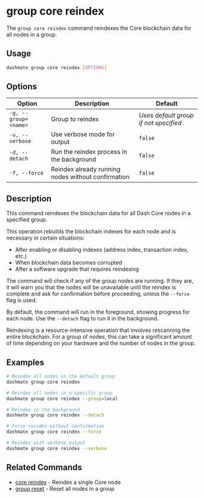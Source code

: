 # group core reindex

The `group core reindex` command reindexes the Core blockchain data for all nodes in a group.

## Usage

```bash
dashmate group core reindex [OPTIONS]
```

## Options

| Option | Description | Default |
|--------|-------------|--------|
| `-g, --group=<name>` | Group to reindex | *Uses default group if not specified* |
| `-v, --verbose` | Use verbose mode for output | `false` |
| `-d, --detach` | Run the reindex process in the background | `false` |
| `-f, --force` | Reindex already running nodes without confirmation | `false` |

## Description

This command reindexes the blockchain data for all Dash Core nodes in a specified group.

This operation rebuilds the blockchain indexes for each node and is necessary in certain situations:
- After enabling or disabling indexes (address index, transaction index, etc.)
- When blockchain data becomes corrupted
- After a software upgrade that requires reindexing

The command will check if any of the group nodes are running.
If they are, it will warn you that the nodes will be unavailable until the reindex is complete and ask for confirmation before proceeding, unless the `--force` flag is used.

By default, the command will run in the foreground, showing progress for each node. Use the `--detach` flag to run it in the background.

Reindexing is a resource-intensive operation that involves rescanning the entire blockchain.
For a group of nodes, this can take a significant amount of time depending on your hardware and the number of nodes in the group.

## Examples

```bash
# Reindex all nodes in the default group
dashmate group core reindex

# Reindex all nodes in a specific group
dashmate group core reindex --group=local

# Reindex in the background
dashmate group core reindex --detach

# Force reindex without confirmation
dashmate group core reindex --force

# Reindex with verbose output
dashmate group core reindex --verbose
```

## Related Commands

- [core reindex](../../core/reindex.md) - Reindex a single Core node
- [group reset](../reset.md) - Reset all nodes in a group
